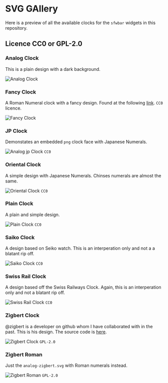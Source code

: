 # SVG GAllery

Here is a preview of all the available clocks for the `sfwbar`	widgets
in this repository.

## Licence CC0 or GPL-2.0

### Analog Clock

This is a plain design with a dark background.

![Analog Clock](./analog-clock.svg)

### Fancy Clock

A Roman Numeral clock with a fancy design. Found at the following
[link](https://svgsilh.com/image/2939419.html). `CC0` licence.

![Fancy Clock](./analog-fancy.svg)

### JP Clock

Demonstates an embedded `png` clock face with Japanese Numerals.

![Analog jp Clock](./analog-jp-png-embedded.svg) `CC0`

### Oriental Clock

A simple design with Japanese Numerals. Chinses numerals are almost the
same.

![Oriental Clock](analog-oriental.svg) `CC0`


### Plain Clock

A plain and simple design.

![Plain Clock](analog-plain.svg) `CC0`

### Saiko Clock

A design based on Seiko watch. This is an interperation only and not a
a blatant rip off.

![Saiko Clock](analog-saiko.svg) `CC0`

### Swiss Rail Clock

A design based off the Swiss Railways Clock. Again, this is an
interperation only and not a blatant rip off.

![Swiss Rail Clock](analog-swiss-rail.svg) `CC0`

### Zigbert Clock

@zigbert is a developer on github whom I have collaborated with in the
past. This is his design. The source code is [here](https://github.com/puppylinux-woof-CE/woof-CE/blob/testing/woof-code/rootfs-skeleton/usr/lib/gtkdialog/svg_analogclock).

![Zigbert Clock](analog-zigbert.svg) `GPL-2.0`

### Zigbert Roman

Just the `analog-zigbert.svg` with Roman numerals instead.

![Zigbert Roman](analog-zigbert-roman.svg) `GPL-2.0`
